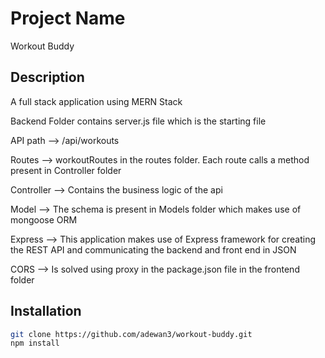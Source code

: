 # Project Name

Workout Buddy

## Description

A full stack application using MERN Stack

Backend Folder contains server.js file which is the starting file

API path --> /api/workouts

Routes --> workoutRoutes in the routes folder. Each route calls a method present in Controller folder

Controller --> Contains the business logic of the api

Model --> The schema is present in Models folder which makes use of mongoose ORM

Express --> This application makes use of Express framework for creating the REST API and communicating the backend and front end in JSON

CORS --> Is solved using proxy in the package.json file in the frontend folder

## Installation

```bash
git clone https://github.com/adewan3/workout-buddy.git
npm install
```
